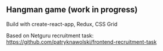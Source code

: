 ## Hangman game (work in progress)

Build with create-react-app, Redux, CSS Grid

Based on Netguru recruitment task: https://github.com/patryknawolski/frontend-recruitment-task
